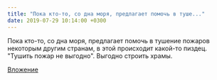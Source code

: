 ```yaml
---
title: "Пока кто-то, со дна моря, предлагает помочь в туше..."
date: 2019-07-29 10:14:00 +0300
---
```


Пока кто-то, со дна моря, предлагает помочь в тушение пожаров некоторым другим странам, в этой происходит какой-то пиздец. "Тушить пожар не выгодно". Выгодно строить храмы.

[Вложение](/assets/vk_photos/1/qwff16ekk7s.jpg)

